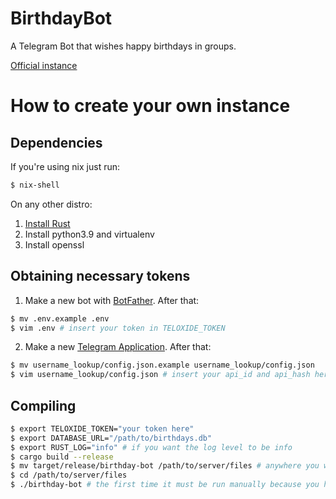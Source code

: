 # BirthdayBot
A Telegram Bot that wishes happy birthdays in groups.

[Official instance](t.me/happybirthday_bbot)

# How to create your own instance
## Dependencies
If you're using nix just run:
```bash
$ nix-shell
```

On any other distro:
1. [Install Rust](https://rustup.rs/)
2. Install python3.9 and virtualenv
3. Install openssl

## Obtaining necessary tokens
1. Make a new bot with [BotFather](t.me/BotFather).
After that:
```bash
$ mv .env.example .env
$ vim .env # insert your token in TELOXIDE_TOKEN
```
2. Make a new [Telegram Application](https://core.telegram.org/api/obtaining_api_id).
After that:
```bash
$ mv username_lookup/config.json.example username_lookup/config.json
$ vim username_lookup/config.json # insert your api_id and api_hash here
```

## Compiling
```bash
$ export TELOXIDE_TOKEN="your token here"
$ export DATABASE_URL="/path/to/birthdays.db"
$ export RUST_LOG="info" # if you want the log level to be info
$ cargo build --release
$ mv target/release/birthday-bot /path/to/server/files # anywhere you want, as long as the program has enough permissions to write on the same directory
$ cd /path/to/server/files
$ ./birthday-bot # the first time it must be run manually because you have to login into telegram, after that you can call it from any init script you want (as long as the program has access to $PATH and the other exported variables)
```